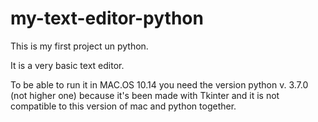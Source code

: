# my-text-editor-python

This is my first project un python. 

It is a very basic text editor.

To be able to run it in MAC.OS 10.14 you need the version python v. 3.7.0 (not higher one) because it's been made with Tkinter and it is not compatible to this version of mac and python together.
